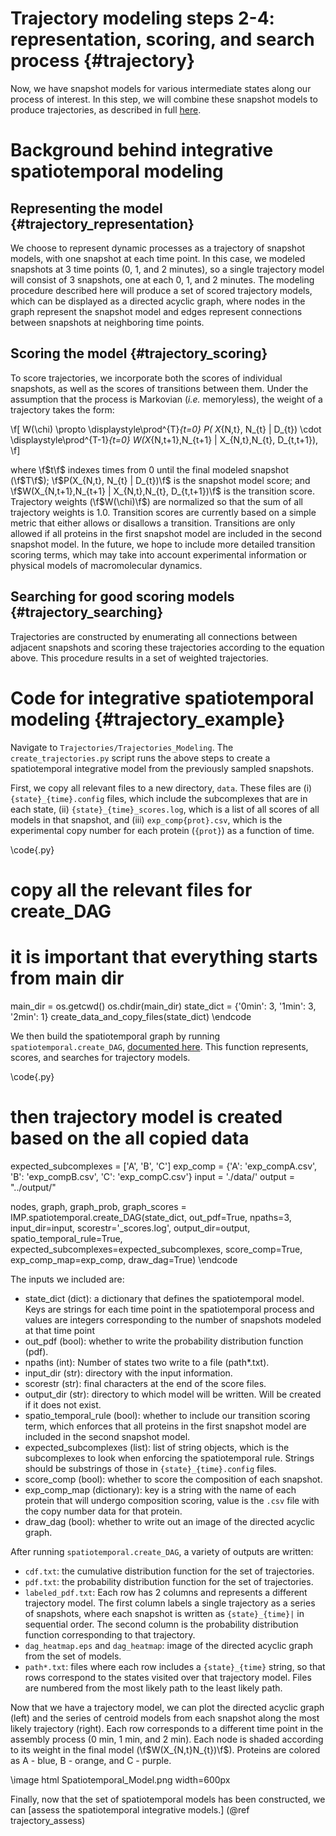 Trajectory modeling steps 2-4: representation, scoring, and search process {#trajectory}
====================================

Now, we have snapshot models for various intermediate states along our process of interest. In this step, we will combine these snapshot models to produce trajectories, as described in full [here](https://www.biorxiv.org/content/10.1101/2024.08.06.606842v1.abstract).

# Background behind integrative spatiotemporal modeling

## Representing the model {#trajectory_representation}

We choose to represent dynamic processes as a trajectory of snapshot models, with one snapshot at each time point. In this case, we modeled snapshots at 3 time points (0, 1, and 2 minutes), so a single trajectory model will consist of 3 snapshots, one at each 0, 1, and 2 minutes. The modeling procedure described here will produce a set of scored trajectory models, which can be displayed as a directed acyclic graph, where nodes in the graph represent the snapshot model and edges represent connections between snapshots at neighboring time points.

## Scoring the model {#trajectory_scoring}

To score trajectories, we incorporate both the scores of individual snapshots, as well as the scores of transitions between them. Under the assumption that the process is Markovian (*i.e.* memoryless), the weight of a trajectory takes the form:

\f[
W(\chi) \propto   \displaystyle\prod^{T}_{t=0} P( X_{N,t}, N_{t} | D_{t}) \cdot \displaystyle\prod^{T-1}_{t=0} W(X_{N,t+1},N_{t+1} | X_{N,t},N_{t}, D_{t,t+1}),
\f]

where \f$t\f$ indexes times from 0 until the final modeled snapshot (\f$T\f$); \f$P(X_{N,t}, N_{t} | D_{t})\f$ is the snapshot model score; and \f$W(X_{N,t+1},N_{t+1} | X_{N,t},N_{t}, D_{t,t+1})\f$ is the transition score. Trajectory weights (\f$W(\chi)\f$) are normalized so that the sum of all trajectory weights is 1.0. Transition scores are currently based on a simple metric that either allows or disallows a transition. Transitions are only allowed if all proteins in the first snapshot model are included in the second snapshot model. In the future, we hope to include more detailed transition scoring terms, which may take into account experimental information or physical models of macromolecular dynamics.

## Searching for good scoring models {#trajectory_searching}

Trajectories are constructed by enumerating all connections between adjacent snapshots and scoring these trajectories according to the equation above. This procedure results in a set of weighted trajectories.

# Code for integrative spatiotemporal modeling {#trajectory_example}

Navigate to `Trajectories/Trajectories_Modeling`. The `create_trajectories.py` script runs the above steps to create a spatiotemporal integrative model from the previously sampled snapshots.

First, we copy all relevant files to a new directory, `data`. These files are (i) `{state}_{time}.config` files, which include the subcomplexes that are in each state, (ii) `{state}_{time}_scores.log`, which is a list of all scores of all models in that snapshot, and (iii) `exp_comp{prot}.csv`, which is the experimental copy number for each protein (`{prot}`) as a function of time.

\code{.py}
# copy all the relevant files for create_DAG
# it is important that everything starts from main dir
main_dir = os.getcwd()
os.chdir(main_dir)
state_dict = {'0min': 3, '1min': 3, '2min': 1}
create_data_and_copy_files(state_dict)
\endcode

We then build the spatiotemporal graph by running `spatiotemporal.create_DAG`, [documented here](https://integrativemodeling.org/nightly/doc/ref/namespaceIMP_1_1spatiotemporal_1_1create__DAG.html). This function represents, scores, and searches for trajectory models.

\code{.py}
# then trajectory model is created based on the all copied data
expected_subcomplexes = ['A', 'B', 'C']
exp_comp = {'A': 'exp_compA.csv', 'B': 'exp_compB.csv', 'C': 'exp_compC.csv'}
input = './data/'
output = "../output/"

nodes, graph, graph_prob, graph_scores = IMP.spatiotemporal.create_DAG(state_dict, out_pdf=True, npaths=3,
                                                                   input_dir=input, scorestr='_scores.log',
                                                                   output_dir=output, spatio_temporal_rule=True,
                                                                   expected_subcomplexes=expected_subcomplexes,
                                                                   score_comp=True, exp_comp_map=exp_comp,
                                                                   draw_dag=True)
\endcode

The inputs we included are:
- state_dict (dict): a dictionary that defines the spatiotemporal model. Keys are strings for each time point in the spatiotemporal process and values are integers corresponding to the number of snapshots modeled at that time point
- out_pdf (bool): whether to write the probability distribution function (pdf).
- npaths (int): Number of states two write to a file (path*.txt).
- input_dir (str): directory with the input information.
- scorestr (str): final characters at the end of the score files.
- output_dir (str): directory to which model will be written. Will be created if it does not exist.
- spatio_temporal_rule (bool): whether to include our transition scoring term, which enforces that all proteins in the first snapshot model are included in the second snapshot model.
- expected_subcomplexes (list): list of string objects, which is the subcomplexes to look when enforcing the spatiotemporal rule. Strings should be substrings of those in `{state}_{time}.config` files.
- score_comp (bool): whether to score the composition of each snapshot.
- exp_comp_map (dictionary): key is a string with the name of each protein that will undergo composition scoring, value is the `.csv` file with the copy number data for that protein.
- draw_dag (bool): whether to write out an image of the directed acyclic graph.

After running `spatiotemporal.create_DAG`, a variety of outputs are written:
- `cdf.txt`: the cumulative distribution function for the set of trajectories.
- `pdf.txt`: the probability distribution function for the set of trajectories.
- `labeled_pdf.txt`: Each row has 2 columns and represents a different trajectory model. The first column labels a single trajectory as a series of snapshots, where each snapshot is written as `{state}_{time}|` in sequential order. The second column is the probability distribution function corresponding to that trajectory.
- `dag_heatmap.eps` and `dag_heatmap`: image of the directed acyclic graph from the set of models.
- `path*.txt`: files where each row includes a `{state}_{time}` string, so that rows correspond to the states visited over that trajectory model. Files are numbered from the most likely path to the least likely path.

Now that we have a trajectory model, we can plot the directed acyclic graph (left) and the series of centroid models from each snapshot along the most likely trajectory (right). Each row corresponds to a different time point in the assembly process (0 min, 1 min, and 2 min). Each node is shaded according to its weight in the final model (\f$W(X_{N,t}N_{t})\f$). Proteins are colored as A - blue, B - orange, and C - purple.

\image html Spatiotemporal_Model.png width=600px

Finally, now that the set of spatiotemporal models has been constructed, we can [assess the spatiotemporal integrative models.] (@ref trajectory_assess)

